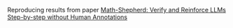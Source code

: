 Reproducing results from paper [Math-Shepherd: Verify and Reinforce LLMs Step-by-step without Human Annotations](https://arxiv.org/abs/2312.08935)

